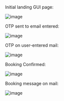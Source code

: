 Initial landing GUI page:

![image](https://github.com/user-attachments/assets/364c35a1-66e4-40f9-9c6a-e38fad358b00)



OTP sent to email entered:

![image](https://github.com/user-attachments/assets/f5c78897-2ec3-431a-8690-4c237f71c533)



OTP on user-entered mail:

![image](https://github.com/user-attachments/assets/ef882a16-4d2e-41cd-a580-958587cc5a58)



Booking Confirmed:

![image](https://github.com/user-attachments/assets/9e8810e3-8737-4bd1-a697-806df4115aeb)



Booking message on mail:

![image](https://github.com/user-attachments/assets/121b591f-31d6-4891-845a-e29dbc4312e0)
